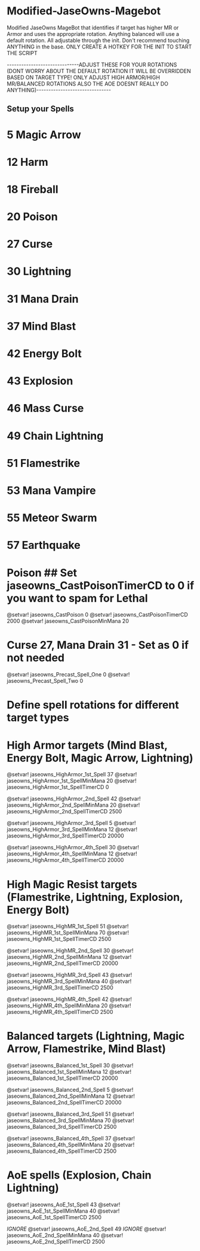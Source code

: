
# Modified-JaseOwns-Magebot
Modified JaseOwns MageBot that identifies if target has higher MR or Armor and uses the appropriate rotation. Anything balanced will use a default rotation. All adjustable through the init. Don't recommend touching ANYTHING in the base. ONLY CREATE A HOTKEY FOR THE INIT TO START THE SCRIPT

------------------------------ADJUST THESE FOR YOUR ROTATIONS (DONT WORRY ABOUT THE DEFAULT ROTATION IT WILL BE OVERRIDDEN BASED ON TARGET TYPE! ONLY ADJUST HIGH ARMOR/HIGH MR/BALANCED ROTATIONS ALSO THE AOE DOESNT REALLY DO ANYTHING)-------------------------------

#####
## Setup your Spells
###

# 5     Magic Arrow
# 12    Harm
# 18    Fireball
# 20    Poison
# 27    Curse
# 30    Lightning
# 31    Mana Drain
# 37    Mind Blast
# 42    Energy Bolt
# 43    Explosion
# 46    Mass Curse
# 49    Chain Lightning
# 51    Flamestrike
# 53    Mana Vampire
# 55    Meteor Swarm
# 57    Earthquake

# Poison  ## Set jaseowns_CastPoisonTimerCD to 0 if you want to spam for Lethal
@setvar! jaseowns_CastPoison 0
@setvar! jaseowns_CastPoisonTimerCD 2000
@setvar! jaseowns_CastPoisonMinMana 20

# Curse 27, Mana Drain 31 - Set as 0 if not needed
@setvar! jaseowns_Precast_Spell_One 0
@setvar! jaseowns_Precast_Spell_Two 0

# Define spell rotations for different target types
# High Armor targets (Mind Blast, Energy Bolt, Magic Arrow, Lightning)
@setvar! jaseowns_HighArmor_1st_Spell 37
@setvar! jaseowns_HighArmor_1st_SpellMinMana 20
@setvar! jaseowns_HighArmor_1st_SpellTimerCD 0

@setvar! jaseowns_HighArmor_2nd_Spell 42
@setvar! jaseowns_HighArmor_2nd_SpellMinMana 20
@setvar! jaseowns_HighArmor_2nd_SpellTimerCD 2500

@setvar! jaseowns_HighArmor_3rd_Spell 5
@setvar! jaseowns_HighArmor_3rd_SpellMinMana 12
@setvar! jaseowns_HighArmor_3rd_SpellTimerCD 20000

@setvar! jaseowns_HighArmor_4th_Spell 30
@setvar! jaseowns_HighArmor_4th_SpellMinMana 12
@setvar! jaseowns_HighArmor_4th_SpellTimerCD 20000

# High Magic Resist targets (Flamestrike, Lightning, Explosion, Energy Bolt)
@setvar! jaseowns_HighMR_1st_Spell 51
@setvar! jaseowns_HighMR_1st_SpellMinMana 70
@setvar! jaseowns_HighMR_1st_SpellTimerCD 2500

@setvar! jaseowns_HighMR_2nd_Spell 30
@setvar! jaseowns_HighMR_2nd_SpellMinMana 12
@setvar! jaseowns_HighMR_2nd_SpellTimerCD 20000

@setvar! jaseowns_HighMR_3rd_Spell 43
@setvar! jaseowns_HighMR_3rd_SpellMinMana 40
@setvar! jaseowns_HighMR_3rd_SpellTimerCD 2500

@setvar! jaseowns_HighMR_4th_Spell 42
@setvar! jaseowns_HighMR_4th_SpellMinMana 20
@setvar! jaseowns_HighMR_4th_SpellTimerCD 2500

# Balanced targets (Lightning, Magic Arrow, Flamestrike, Mind Blast)
@setvar! jaseowns_Balanced_1st_Spell 30
@setvar! jaseowns_Balanced_1st_SpellMinMana 12
@setvar! jaseowns_Balanced_1st_SpellTimerCD 20000

@setvar! jaseowns_Balanced_2nd_Spell 5
@setvar! jaseowns_Balanced_2nd_SpellMinMana 12
@setvar! jaseowns_Balanced_2nd_SpellTimerCD 20000

@setvar! jaseowns_Balanced_3rd_Spell 51
@setvar! jaseowns_Balanced_3rd_SpellMinMana 70
@setvar! jaseowns_Balanced_3rd_SpellTimerCD 2500

@setvar! jaseowns_Balanced_4th_Spell 37
@setvar! jaseowns_Balanced_4th_SpellMinMana 20
@setvar! jaseowns_Balanced_4th_SpellTimerCD 2500

# AoE spells (Explosion, Chain Lightning)
@setvar! jaseowns_AoE_1st_Spell 43
@setvar! jaseowns_AoE_1st_SpellMinMana 40
@setvar! jaseowns_AoE_1st_SpellTimerCD 2500

*IGNORE* @setvar! jaseowns_AoE_2nd_Spell 49       *IGNORE*
@setvar! jaseowns_AoE_2nd_SpellMinMana 40
@setvar! jaseowns_AoE_2nd_SpellTimerCD 2500
